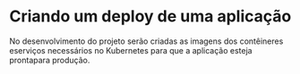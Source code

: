 # Criando um deploy de uma aplicação
No desenvolvimento do projeto serão criadas as imagens dos contêineres eserviços necessários no Kubernetes para que a aplicação esteja prontapara produção.